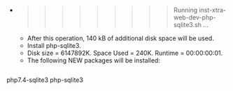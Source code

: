 * >>>>>>>>> Running inst-xtra-web-dev-php-sqlite3.sh ...
  * After this operation, 140 kB of additional disk space will be used.
  * Install php-sqlite3.
  * Disk size = 6147892K. Space Used = 240K. Runtime = 00:00:00:01.
  * The following NEW packages will be installed:
  ```bash
php7.4-sqlite3 php-sqlite3
  ```
